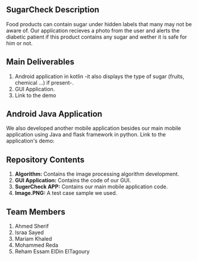 ## SugarCheck Description
<p> Food products can contain sugar under hidden labels that many may not be aware of. Our application recieves a photo from the user and alerts the diabetic patient if this product contains any sugar and wether it is safe for him or not. <p>

## Main Deliverables 
<ol>
<li>Android application in kotlin -it also displays the type of sugar (fruits, chemical ...) if present-.</li>
<li>GUI Application.</li>
<li>Link to the demo</li>
</ol>

## Android Java Application
<p>We also developed another mobile application besides our main mobile application using Java and flask framework in python.
Link to the application's demo: </p>

## Repository Contents
<ol>
<li><strong>Algorithm:</strong> Contains the image processing algorithm development.</li>
<li><strong>GUI Application:</strong> Contains the code of our GUI.</li>
<li><strong>SugerCheck APP:</strong> Contains our main mobile application code.</li>
<li><strong>Image.PNG:</strong> A test case sample we used.</li>
</ol>

## Team Members 
<ol>
<li>Ahmed Sherif</li>
<li>Israa Sayed</li>
<li>Mariam Khaled</li>
<li>Mohammed Reda</li>
<li>Reham Essam ElDin ElTagoury</li>
</ol>

